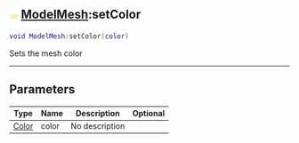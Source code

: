 ## ![shared](.gitbook/assets/shared.png) [ModelMesh](./readme/ModelMesh/README.md):setColor

```lua
void ModelMesh:setColor(color)
```

Sets the mesh color

------
## Parameters

| Type   | Name | Description | Optional |
| ------ | ---- | ----------- | -------: |
| [Color](./readme/Color/README.md) | color | No description |  |

